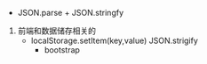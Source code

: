 - JSON.parse + JSON.stringfy
1. 前端和数据储存相关的
    - localStorage.setItem(key,value)  JSON.strigify
        - bootstrap 